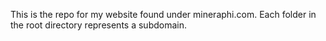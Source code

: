 This is the repo for my website found under mineraphi.com.
Each folder in the root directory represents a subdomain.
